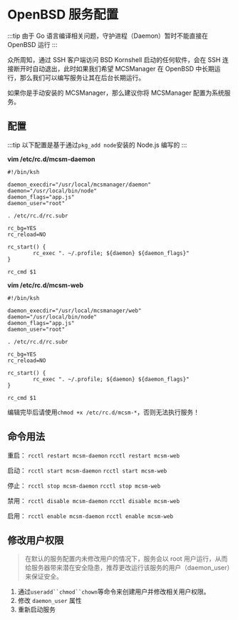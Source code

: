# OpenBSD 服务配置

:::tip
由于 Go 语言编译相关问题，守护进程（Daemon）暂时不能直接在 OpenBSD 运行
:::

众所周知，通过 SSH 客户端访问 BSD Kornshell 启动的任何软件，会在 SSH 连接断开时自动退出，此时如果我们希望 MCSManager 在 OpenBSD 中长期运行，那么我们可以编写服务让其在后台长期运行。

如果你是手动安装的 MCSManager，那么建议你将 MCSManager 配置为系统服务。

## 配置

:::tip
以下配置是基于通过`pkg_add node`安装的 Node.js 编写的
:::

**vim /etc/rc.d/mcsm-daemon**

```
#!/bin/ksh

daemon_execdir="/usr/local/mcsmanager/daemon"
daemon="/usr/local/bin/node"
daemon_flags="app.js"
daemon_user="root"

. /etc/rc.d/rc.subr

rc_bg=YES
rc_reload=NO

rc_start() {
        rc_exec ". ~/.profile; ${daemon} ${daemon_flags}"
}

rc_cmd $1
```

**vim /etc/rc.d/mcsm-web**

```
#!/bin/ksh

daemon_execdir="/usr/local/mcsmanager/web"
daemon="/usr/local/bin/node"
daemon_flags="app.js"
daemon_user="root"

. /etc/rc.d/rc.subr

rc_bg=YES
rc_reload=NO

rc_start() {
        rc_exec ". ~/.profile; ${daemon} ${daemon_flags}"
}

rc_cmd $1
```

编辑完毕后请使用`chmod +x /etc/rc.d/mcsm-*`，否则无法执行服务！


## 命令用法

重启：
`rcctl restart mcsm-daemon`
`rcctl restart mcsm-web`

启动：
`rcctl start mcsm-daemon`
`rcctl start mcsm-web`

停止：
`rcctl stop mcsm-daemon`
`rcctl stop mcsm-web`

禁用：
`rcctl disable mcsm-daemon`
`rcctl disable mcsm-web`

启用：
`rcctl enable mcsm-daemon`
`rcctl enable mcsm-web`

## 修改用户权限

> 在默认的服务配置内未修改用户的情况下，服务会以 root 用户运行，从而给服务器带来潜在安全隐患，推荐更改运行该服务的用户（daemon_user）来保证安全。

1. 通过`useradd``chmod``chown`等命令来创建用户并修改相关用户权限。
2. 修改 `daemon_user` 属性
3. 重新启动服务